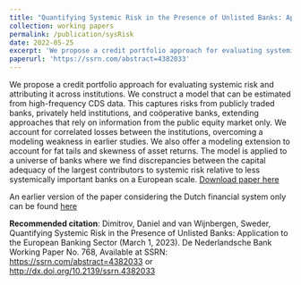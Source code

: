 ```yaml
---
title: "Quantifying Systemic Risk in the Presence of Unlisted Banks: Application to the European Financial Sector "
collection: working papers
permalink: /publication/sysRisk
date: 2022-05-25
excerpt: 'We propose a credit portfolio approach for evaluating systemic risk and attributing it across institutions. We construct a model that can be estimated from high-frequency CDS data. This captures risks from publicly traded banks, privately held institutions, and coöperative banks, extending approaches that rely on information from the public equity market only. We account for correlated losses between the institutions, overcoming a modeling weakness in earlier studies. We also offer a modeling extension to account for fat tails and skewness of asset returns. The model is applied to a universe of banks where we find discrepancies between the capital adequacy of the largest contributors to systemic risk relative to less systemically important banks on a European scale.'
paperurl: 'https://ssrn.com/abstract=4382033'
---
```

We propose a credit portfolio approach for evaluating systemic risk and attributing it across institutions. We construct a model that can be estimated from high-frequency CDS data. This captures risks from publicly traded banks, privately held institutions, and coöperative banks, extending approaches that rely on information from the public equity market only. We account for correlated losses between the institutions, overcoming a modeling weakness in earlier studies. We also offer a modeling extension to account for fat tails and skewness of asset returns. The model is applied to a universe of banks where we find discrepancies between the capital adequacy of the largest contributors to systemic risk relative to less systemically important banks on a European scale. 
[Download paper here](https://ssrn.com/abstract=4382033)

An earlier version of the paper considering the Dutch financial system only can be found [here](https://papers.ssrn.com/sol3/papers.cfm?abstract_id=4122258)

**Recommended citation**: Dimitrov, Daniel and van Wijnbergen, Sweder, Quantifying Systemic Risk in the Presence of Unlisted Banks: Application to the European Banking Sector (March 1, 2023). De Nederlandsche Bank Working Paper No. 768, Available at SSRN: https://ssrn.com/abstract=4382033 or http://dx.doi.org/10.2139/ssrn.4382033 
